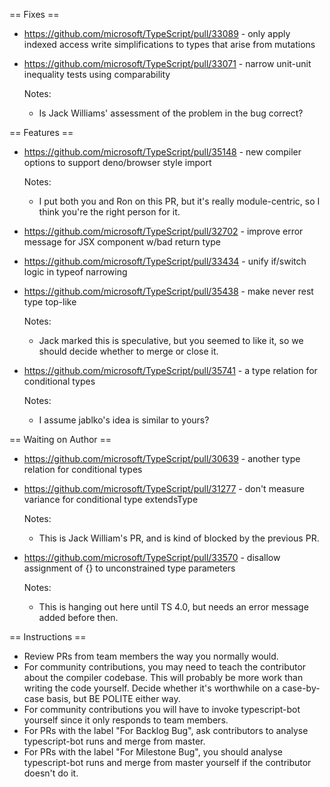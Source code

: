 == Fixes ==

* https://github.com/microsoft/TypeScript/pull/33089 - only apply indexed access write simplifications to types that arise from mutations
* https://github.com/microsoft/TypeScript/pull/33071 - narrow unit-unit inequality tests using comparability

  Notes:
  - Is Jack Williams' assessment of the problem in the bug correct?

== Features ==

* https://github.com/microsoft/TypeScript/pull/35148 - new compiler options to support deno/browser style import

  Notes:
  - I put both you and Ron on this PR, but it's really module-centric, so I think you're the right person for it.

* https://github.com/microsoft/TypeScript/pull/32702 - improve error message for JSX component w/bad return type
* https://github.com/microsoft/TypeScript/pull/33434 - unify if/switch logic in typeof narrowing
* https://github.com/microsoft/TypeScript/pull/35438 - make never rest type top-like

  Notes:
  - Jack marked this is speculative, but you seemed to like it, so we should decide whether to merge or close it.

* https://github.com/microsoft/TypeScript/pull/35741 - a type relation for conditional types

  Notes:
  - I assume jablko's idea is similar to yours?

== Waiting on Author ==

* https://github.com/microsoft/TypeScript/pull/30639 - another type relation for conditional types
* https://github.com/microsoft/TypeScript/pull/31277 - don't measure variance for conditional type extendsType

  Notes:
  - This is Jack William's PR, and is kind of blocked by the previous PR.

* https://github.com/microsoft/TypeScript/pull/33570 - disallow assignment of {} to unconstrained type parameters

  Notes:
  - This is hanging out here until TS 4.0, but needs an error message added before then.

== Instructions ==

* Review PRs from team members the way you normally would.
* For community contributions, you may need to teach the contributor about the compiler codebase. This will probably be more work than writing the code yourself. Decide whether it's worthwhile on a case-by-case basis, but BE POLITE either way.
* For community contributions you will have to invoke typescript-bot yourself since it only responds to team members.
* For PRs with the label "For Backlog Bug", ask contributors to analyse typescript-bot runs and merge from master.
* For PRs with the label "For Milestone Bug", you should analyse typescript-bot runs and merge from master yourself if the contributor doesn't do it.
